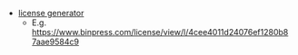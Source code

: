 - [license generator](https://www.binpress.com/license/generator)
  - E.g. https://www.binpress.com/license/view/l/4cee4011d24076ef1280b87aae9584c9
